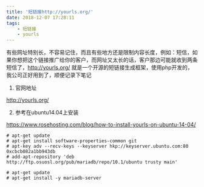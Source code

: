 ```yaml
---
title: '短链接http://yourls.org/'
date: 2018-12-07 17:28:11
tags:
    - 短链接
    - yourls
---
```


有些网址特别长，不容易记住，而且有些地方还是限制内容长度，例如：短信，如果你想把这个链接推广给你的客户，而网址又太长的话，客户那边可能就收到两条短信了，http://yourls.org/ 就是一个开源的短链接生成框架，使用php开发的，我公司正好用到了，顺便记录下笔记


1. 官网地址

http://yourls.org/


2. 参考在ubuntu14.04上安装

https://www.rosehosting.com/blog/how-to-install-yourls-on-ubuntu-14-04/


```
# apt-get update
# apt-get install software-properties-common git
# apt-key adv --recv-keys --keyserver hkp://keyserver.ubuntu.com:80 0xcbcb082a1bb943db
# add-apt-repository 'deb http://ftp.osuosl.org/pub/mariadb/repo/10.1/ubuntu trusty main'
```

```
# apt-get update
# apt-get install -y mariadb-server
```


